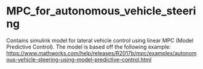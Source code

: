 # MPC_for_autonomous_vehicle_steering
Contains simulink model for lateral vehicle control using linear MPC (Model Predictive Control). The model is based off the following example: https://www.mathworks.com/help/releases/R2017b/mpc/examples/autonomous-vehicle-steering-using-model-predictive-control.html
